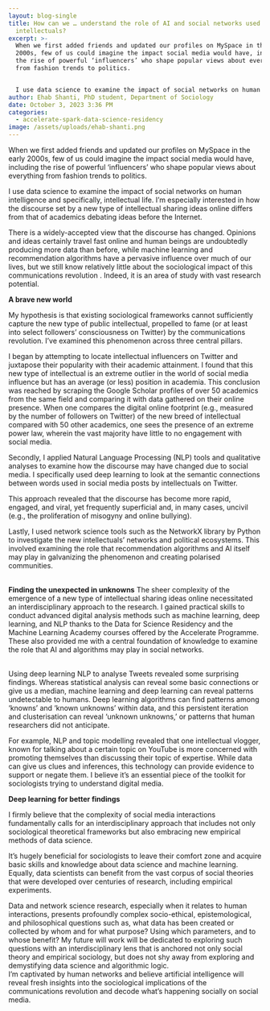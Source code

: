 ```yaml
---
layout: blog-single
title: How can we … understand the role of AI and social networks used by public
  intellectuals?
excerpt: >-
  When we first added friends and updated our profiles on MySpace in the early
  2000s, few of us could imagine the impact social media would have, including
  the rise of powerful ‘influencers’ who shape popular views about everything
  from fashion trends to politics.


  I use data science to examine the impact of social networks on human intelligence and specifically, intellectual life. I’m especially interested in how the discourse set by a new type of intellectual sharing ideas online differs from that of academics debating ideas before the Internet. 
author: Ehab Shanti, PhD student, Department of Sociology
date: October 3, 2023 3:36 PM
categories:
  - accelerate-spark-data-science-residency
image: /assets/uploads/ehab-shanti.png
---
```

When we first added friends and updated our profiles on MySpace in the early 2000s, few of us could imagine the impact social media would have, including the rise of powerful ‘influencers’ who shape popular views about everything from fashion trends to politics.


I use data science to examine the impact of social networks on human intelligence and specifically, intellectual life. I’m especially interested in how the discourse set by a new type of intellectual sharing ideas online differs from that of academics debating ideas before the Internet. 


There is a widely-accepted view that the discourse has changed. Opinions and ideas certainly travel fast online and human beings are undoubtedly producing more data than before, while machine learning and recommendation algorithms have a pervasive influence over much of our lives, but we still know relatively little about the sociological impact of this communications revolution . Indeed, it is an area of study with vast research potential.


**A brave new world**


My hypothesis is that existing sociological frameworks cannot sufficiently capture   the new type of public intellectual, propelled to fame (or at least into select followers’ consciousness on Twitter) by the communications revolution. I’ve examined this phenomenon across three central pillars. 


I began by attempting to locate intellectual influencers on Twitter and juxtapose their popularity with their academic attainment. I found that this new type of intellectual is an extreme outlier in the world of social media influence   but has an average (or less) position in academia.    This conclusion was reached by scraping the Google Scholar profiles of over 50 academics from the same field and comparing it with data gathered on their online presence. When one compares the digital online footprint (e.g., measured by the number of followers on Twitter) of the new breed of intellectual compared with 50 other academics, one sees the presence of an extreme power law, wherein the vast majority have little to no engagement with social media. 


Secondly, I applied Natural Language Processing (NLP) tools and qualitative analyses to examine how the discourse may have changed due to social media. I specifically used deep learning to look at the semantic connections between words used in social media posts by intellectuals on Twitter.


This approach revealed that the discourse has become more rapid, engaged, and viral, yet frequently superficial and, in many cases, uncivil  (e.g., the proliferation of misogyny and online bullying).


Lastly, I used network science tools  such as the NetworkX library by Python to investigate the new intellectuals’ networks and political ecosystems. This involved examining the role that recommendation algorithms and AI itself may play in galvanizing the phenomenon and creating polarised communities.

\
**Finding the unexpected in unknowns**
The sheer complexity of the emergence of a new type of intellectual sharing ideas online necessitated an interdisciplinary approach to the research. I gained practical skills to conduct advanced digital analysis methods such as machine learning, deep learning, and NLP thanks to the Data for Science Residency and the Machine Learning Academy courses offered by the Accelerate Programme. These also provided me with a central foundation of knowledge to examine the role that AI and algorithms may play in social networks.

\
Using deep learning NLP to analyse Tweets revealed some surprising findings.  Whereas statistical analysis can reveal some basic connections or give us a median, machine learning and deep learning can reveal patterns undetectable to humans. Deep learning algorithms can find patterns among ‘knowns’ and ‘known unknowns’ within data, and this persistent iteration and clusterisation can reveal ‘unknown unknowns,’ or patterns that human researchers did not anticipate.


For example, NLP and topic modelling revealed that one intellectual vlogger, known for talking about a certain topic on YouTube is more concerned with promoting themselves than discussing their topic of expertise. While data can give us clues and inferences, this technology can provide evidence to support or negate them. I believe it’s an essential piece of the toolkit for sociologists trying to understand digital media.


**Deep learning for better findings**


I firmly believe that the complexity of social media interactions fundamentally calls for an interdisciplinary approach that includes not only sociological theoretical frameworks but also embracing new empirical methods of data science. 


It’s hugely beneficial for sociologists to leave their comfort zone and acquire basic skills and knowledge about data science and machine learning. Equally, data scientists can benefit from the vast corpus of social theories that were developed over centuries of research, including empirical experiments.


Data and network science research, especially when it relates to human interactions, presents profoundly complex socio-ethical, epistemological, and philosophical questions such as, what data has been created or collected by whom and for what purpose? Using which parameters, and to whose benefit? My future will work will be dedicated to exploring such questions with an interdisciplinary lens that is anchored not only social theory and empirical sociology, but does not shy away from exploring and demystifying data science and algorithmic logic.\
I’m captivated by human networks and believe artificial intelligence will reveal fresh insights into the sociological implications of the communications revolution and decode what’s happening socially on social media.